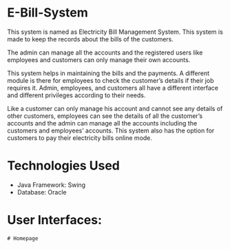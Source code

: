# E-Bill-System


This system is named as Electricity Bill Management System. This system is made to keep the records about the bills of the customers.

The admin can manage all the accounts and the registered users like employees and customers can only manage their own accounts.

This system helps in maintaining the bills and the payments. A different module is there for employees to check the customer’s details if their job requires it. Admin, employees, and customers all have a different interface and different privileges according to their needs.

Like a customer can only manage his account and cannot see any details of other customers, employees can see the details of all the customer’s accounts and the admin can manage all the accounts including the customers and employees’ accounts. This system also has the option for customers to pay their electricity bills online mode.



# Technologies Used

- Java Framework: Swing
- Database: Oracle


# User Interfaces:
    
    # Homepage
    
